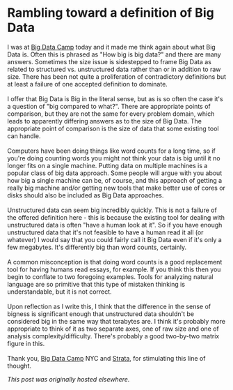 # Rambling toward a definition of Big Data

<p>I was at <a href="http://www.bigdatacamp.org/ny/2013-10-27/">Big Data Camp</a> today and it made me think again about what Big Data is. Often this is phrased as "How big is big data?" and there are many answers. Sometimes the size issue is sidestepped to frame Big Data as related to structured vs. unstructured data rather than or in addition to raw size. There has been not quite a proliferation of contradictory definitions but at least a failure of one accepted definition to dominate.<br>
<br>
I offer that Big Data is Big in the literal sense, but as is so often the case it's a question of "big compared to what?". There are appropriate points of comparison, but they are not the same for every problem domain, which leads to apparently differing answers as to the size of Big Data. The appropriate point of comparison is the size of data that some existing tool can handle.<br>
<br>
Computers have been doing things like word counts for a long time, so if you're doing counting words you might not think your data is big until it no longer fits on a single machine. Putting data on multiple machines is a popular class of big data approach. Some people will argue with you about how big a single machine can be, of course, and this approach of getting a really big machine and/or getting new tools that make better use of cores or disks should also be included as Big Data approaches.<br>
<br>
Unstructured data can seem big incredibly quickly. This is not a failure of the offered definition here - this is because the existing tool for dealing with unstructured data is often "have a human look at it". So if you have enough unstructured data that it's not feasible to have a human read it all (or whatever) I would say that you could fairly call it Big Data even if it's only a few megabytes. It's differently big than word counts, certainly.<br>
<br>
A common misconception is that doing word counts is a good replacement tool for having humans read essays, for example. If you think this then you begin to conflate to two foregoing examples. Tools for analyzing natural language are so primitive that this type of mistaken thinking is understandable, but it is not correct.<br>
<br>
Upon reflection as I write this, I think that the difference in the sense of bigness is significant enough that unstructured data shouldn't be considered big in the same way that terabytes are. I think it's probably more appropriate to think of it as two separate axes, one of raw size and one of analysis complexity/difficulty. There's probably a good two-by-two matrix figure in this.<br>
<br>
Thank you, <a href="http://www.bigdatacamp.org/ny/2013-10-27/">Big Data Camp</a>&#160;NYC and <a href="http://strataconf.com/">Strata</a>, for stimulating this line of thought.<br></p>


*This post was originally hosted elsewhere.*
